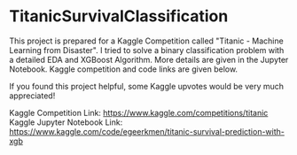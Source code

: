 # TitanicSurvivalClassification

This project is prepared for a Kaggle Competition called "Titanic - Machine Learning from Disaster". I tried to solve a binary classification problem with a detailed EDA and XGBoost Algorithm. More details are given in the Jupyter Notebook. Kaggle competition and code links are given below.

If you found this project helpful, some Kaggle upvotes would be very much appreciated!

Kaggle Competition Link: https://www.kaggle.com/competitions/titanic
Kaggle Jupyter Notebook Link: https://www.kaggle.com/code/egeerkmen/titanic-survival-prediction-with-xgb
